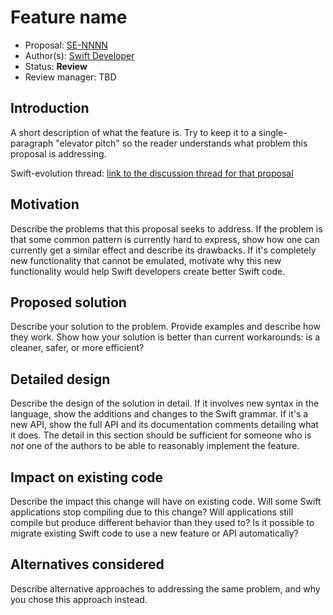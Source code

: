 # Feature name

* Proposal: [SE-NNNN](https://github.com/apple/swift-evolution/blob/master/proposals/NNNN-name.md)
* Author(s): [Swift Developer](https://github.com/swiftdev)
* Status: **Review**
* Review manager: TBD

## Introduction

A short description of what the feature is. Try to keep it to a
single-paragraph "elevator pitch" so the reader understands what
problem this proposal is addressing.  

Swift-evolution thread: [link to the discussion thread for that proposal](https://lists.swift.org/pipermail/swift-evolution)

## Motivation

Describe the problems that this proposal seeks to address. If the
problem is that some common pattern is currently hard to express, show
how one can currently get a similar effect and describe its
drawbacks. If it's completely new functionality that cannot be
emulated, motivate why this new functionality would help Swift
developers create better Swift code.

## Proposed solution

Describe your solution to the problem. Provide examples and describe
how they work. Show how your solution is better than current
workarounds: is a cleaner, safer, or more efficient?

## Detailed design

Describe the design of the solution in detail. If it involves new
syntax in the language, show the additions and changes to the Swift
grammar. If it's a new API, show the full API and its documentation
comments detailing what it does. The detail in this section should be
sufficient for someone who is *not* one of the authors to be able to
reasonably implement the feature.

## Impact on existing code

Describe the impact this change will have on existing code. Will some
Swift applications stop compiling due to this change? Will applications still
compile but produce different behavior than they used to? Is it
possible to migrate existing Swift code to use a new feature or API
automatically?

## Alternatives considered

Describe alternative approaches to addressing the same problem, and
why you chose this approach instead.

